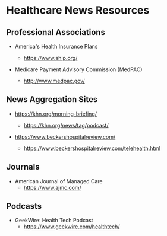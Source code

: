 
# Healthcare News Resources


## Professional Associations

- America's Health Insurance Plans
  + https://www.ahip.org/

- Medicare Payment Advisory Commission (MedPAC)
  + http://www.medpac.gov/


## News Aggregation Sites

- https://khn.org/morning-briefing/
  + https://khn.org/news/tag/podcast/


- https://www.beckershospitalreview.com/
  + https://www.beckershospitalreview.com/telehealth.html


## Journals

- American Journal of Managed Care
  + https://www.ajmc.com/


## Podcasts

- GeekWire: Health Tech Podcast
  + https://www.geekwire.com/healthtech/
